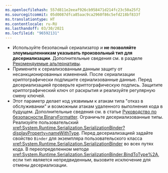 ```yaml
---
ms.openlocfilehash: 557d811e2eeaf926cb958471d214fc23c50a25f2
ms.sourcegitcommit: 05d0087dfca85aac9ca2960f86c5efd218bf833f
ms.translationtype: HT
ms.contentlocale: ru-RU
ms.lasthandoff: 03/30/2021
ms.locfileid: "96592131"
---
```

- Используйте безопасный сериализатор и **не позволяйте злоумышленникам указывать произвольный тип для десериализации**. Дополнительные сведения см. в разделе [Рекомендуемые альтернативы](/dotnet/standard/serialization/binaryformatter-security-guide#preferred-alternatives).
- Примените к сериализованным данным защиту от несанкционированных изменений. После сериализации криптографически подпишите сериализованные данные. Перед десериализацией проверьте криптографическую подпись. Защитите криптографический ключ от раскрытия и реализуйте регулярную смену ключей.
- Этот параметр делает код уязвимым к атакам типа "отказ в обслуживании" и возможным атакам удаленного выполнения кода в будущем. Дополнительные сведения см. в статье [Руководство по безопасности BinaryFormatter](/dotnet/standard/serialization/binaryformatter-security-guide). Ограничьте десериализованные типы. Реализуйте пользовательский <xref:System.Runtime.Serialization.SerializationBinder?displayProperty=nameWithType>. Перед десериализацией задайте свойство `Binder` для экземпляра пользовательского класса <xref:System.Runtime.Serialization.SerializationBinder> во всех путях кода. В переопределенном методе <xref:System.Runtime.Serialization.SerializationBinder.BindToType%2A>, если тип является непредвиденным, вызовите исключение для отмены десериализации.
